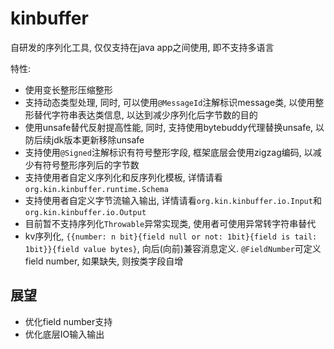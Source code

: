 # **kinbuffer**
自研发的序列化工具, 仅仅支持在java app之间使用, 即不支持多语言

特性:
* 使用变长整形压缩整形
* 支持动态类型处理, 同时, 可以使用`@MessageId`注解标识message类, 以使用整形替代字符串表达类信息, 以达到减少序列化后字节数的目的
* 使用unsafe替代反射提高性能, 同时, 支持使用bytebuddy代理替换unsafe, 以防后续jdk版本更新移除unsafe
* 支持使用`@Signed`注解标识有符号整形字段, 框架底层会使用zigzag编码, 以减少有符号整形序列后的字节数
* 支持使用者自定义序列化和反序列化模板, 详情请看`org.kin.kinbuffer.runtime.Schema`
* 支持使用者自定义字节流输入输出, 详情请看`org.kin.kinbuffer.io.Input`和`org.kin.kinbuffer.io.Output`
* 目前暂不支持序列化`Throwable`异常实现类, 使用者可使用异常转字符串替代
* kv序列化, `{{number: n bit}{field null or not: 1bit}{field is tail: 1bit}}{field value bytes}`, 向后(向前)兼容消息定义. `@FieldNumber`可定义field number, 如果缺失, 则按类字段自增

## 展望
* 优化field number支持
* 优化底层IO输入输出